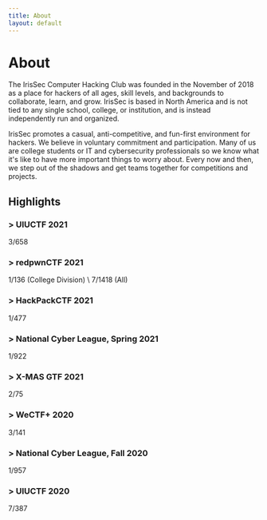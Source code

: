 ```yaml
---
title: About
layout: default
---
```


# About

The IrisSec Computer Hacking Club was founded in the November of 2018 as a place for hackers of all ages, skill levels, and backgrounds to collaborate, learn, and grow. IrisSec is based in North America and is not tied to any single school, college, or institution, and is instead independently run and organized.

IrisSec promotes a casual, anti-competitive, and fun-first environment for hackers. We believe in voluntary commitment and participation. Many of us are college students or IT and cybersecurity professionals so we know what it's like to have more important things to worry about. Every now and then, we step out of the shadows and get teams together for competitions and projects.

## Highlights

### \> UIUCTF 2021
3/658

### \> redpwnCTF 2021
1/136 (College Division) \\
7/1418 (All)

### \> HackPackCTF 2021
1/477

### \> National Cyber League, Spring 2021
1/922

### \> X-MAS GTF 2021
2/75

### \> WeCTF+ 2020
3/141

### \> National Cyber League, Fall 2020
1/957

### \> UIUCTF 2020
7/387
